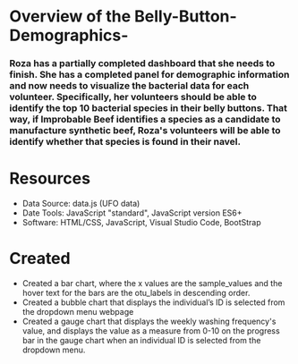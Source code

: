 # Overview of the Belly-Button-Demographics-
### Roza has a partially completed dashboard that she needs to finish. She has a completed panel for demographic information and now needs to visualize the bacterial data for each volunteer. Specifically, her volunteers should be able to identify the top 10 bacterial species in their belly buttons. That way, if Improbable Beef identifies a species as a candidate to manufacture synthetic beef, Roza's volunteers will be able to identify whether that species is found in their navel.
# Resources
- Data Source: data.js (UFO data)
- Date Tools: JavaScript "standard", JavaScript version ES6+
- Software: HTML/CSS, JavaScript, Visual Studio Code, BootStrap

# Created
- Created a bar chart, where the x values are the sample_values and the hover text for the bars are the otu_labels in descending order.
- Created a bubble chart that displays the individual’s ID is selected from the dropdown menu webpage
- Created a gauge chart that displays the weekly washing frequency's value, and displays the value as a measure from 0-10 on the progress bar in the gauge chart when an individual ID is selected from the dropdown menu.
